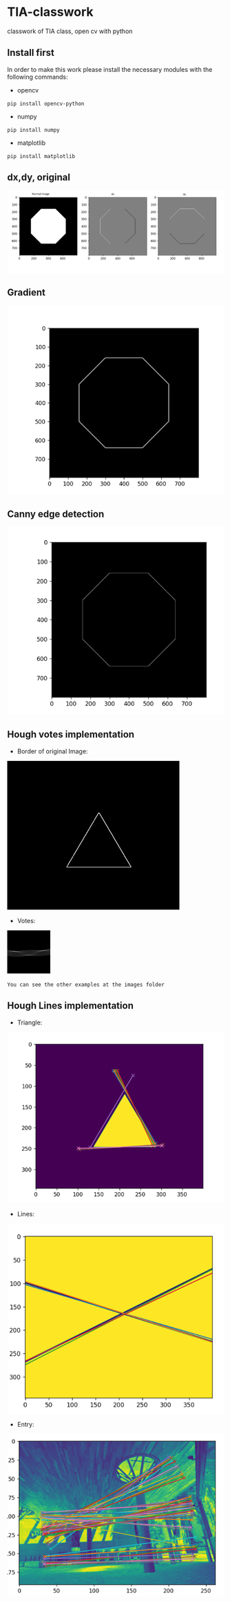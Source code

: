 # TIA-classwork
classwork of TIA class, open cv with python

## Install first
In order to make this work please install the necessary modules with the following commands:

- opencv
```
pip install opencv-python
```
- numpy
```
pip install numpy
```
- matplotlib
```
pip install matplotlib
```
## dx,dy, original
![example](https://github.com/sodes-proxy/TIA-classwork/blob/main/images/derivatives.PNG)

## Gradient
![example](https://github.com/sodes-proxy/TIA-classwork/blob/main/images/gradient.PNG)

## Canny edge detection
![example](https://github.com/sodes-proxy/TIA-classwork/blob/main/images/canny.PNG)

## Hough votes implementation
- Border of original Image:

![example](https://github.com/sodes-proxy/TIA-classwork/blob/main/images/1triangulo.png)
- Votes:

![example](https://github.com/sodes-proxy/TIA-classwork/blob/main/images/votos_1triangulo.png)

```
You can see the other examples at the images folder
```
## Hough Lines implementation
- Triangle:
 
![example](https://github.com/sodes-proxy/TIA-classwork/blob/main/images/houghline1.PNG)

- Lines:
 
![example](https://github.com/sodes-proxy/TIA-classwork/blob/main/images/houghline2.PNG)

- Entry:
 
![example](https://github.com/sodes-proxy/TIA-classwork/blob/main/images/houghline3.PNG)
